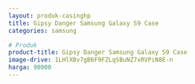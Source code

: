 ```yaml
---
layout: produk-casinghp
title: Gipsy Danger Samsung Galaxy S9 Case
categories: samsung

# Produk
product-title: Gipsy Danger Samsung Galaxy S9 Case
image-drive: 1LHlXBv7gB6F9FZLqSBuNZ7xRVPiN8E-n
harga: 90000
---
```


